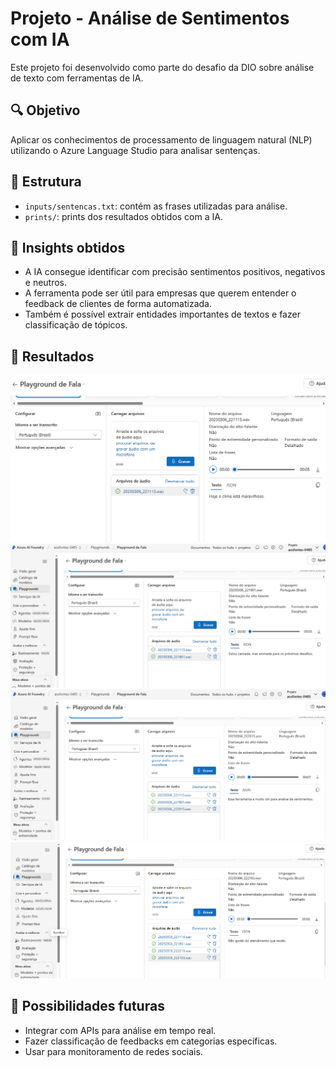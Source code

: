 # Projeto - Análise de Sentimentos com IA

Este projeto foi desenvolvido como parte do desafio da DIO sobre análise de texto com ferramentas de IA.

## 🔍 Objetivo

Aplicar os conhecimentos de processamento de linguagem natural (NLP) utilizando o Azure Language Studio para analisar sentenças.

## 📂 Estrutura

- `inputs/sentencas.txt`: contém as frases utilizadas para análise.
- `prints/`: prints dos resultados obtidos com a IA.

## 🧠 Insights obtidos

- A IA consegue identificar com precisão sentimentos positivos, negativos e neutros.
- A ferramenta pode ser útil para empresas que querem entender o feedback de clientes de forma automatizada.
- Também é possível extrair entidades importantes de textos e fazer classificação de tópicos.

## 📸 Resultados

![Print 1](prints/Teste1.png)
![Print 2](prints/Teste2.png)
![Print 3](prints/Teste3.png)
![Print 4](prints/Teste4.png)

## 🚀 Possibilidades futuras

- Integrar com APIs para análise em tempo real.
- Fazer classificação de feedbacks em categorias específicas.
- Usar para monitoramento de redes sociais.

